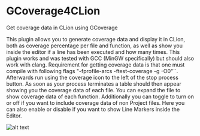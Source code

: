 # GCoverage4CLion
Get coverage data in CLion using GCoverage

This plugin allows you to generate coverage data and display it in CLion, both as coverage percentage per file and function, as well as show you inside the editor if a line has been executed and how many times. This plugin works and was tested with GCC (MinGW specifically) but should also work with clang. Requirement for getting coverage data is that one must compile with following flags "-fprofile-arcs -ftest-coverage -g -O0"``. Afterwards run using the coverage icon to the left of the stop process button. As soon as your process terminates a table should then appear showing you the coverage data of each file. You can expand the file to show coverage data of each function. Additionally you can toggle to turn on or off if you want to include coverage data of non Project files. Here you can also enable or disable if you want to show Line Markers inside the Editor.

![alt text][logo]

[logo]:https://imgur.com/Ug47x15.png "View in the Editor"

